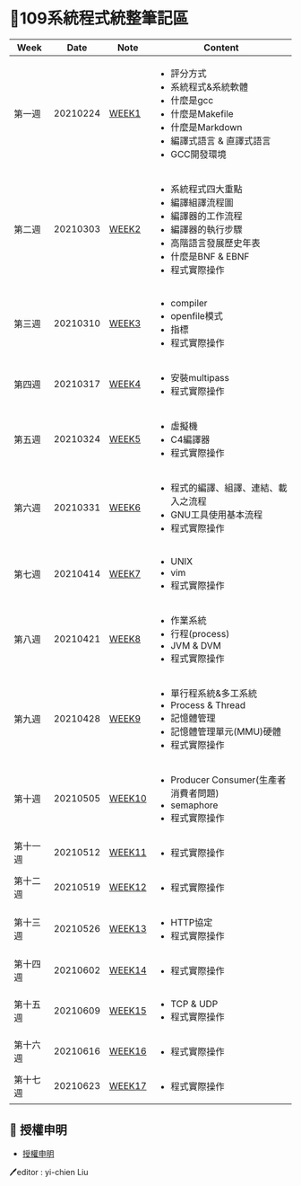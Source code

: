 # 📓109系統程式統整筆記區  
|  Week  |  Date  |  Note  | Content | 
| ------ | ------ | ------ | ------ |
| 第一週 | 20210224 | [WEEK1](https://github.com/yichien1019/sp109b/blob/main/my%20note/WEEK1/week1.md) | <ul><li>評分方式<li>系統程式&系統軟體<li>什麼是gcc<li>什麼是Makefile<li>什麼是Markdown<li>編譯式語言 & 直譯式語言<li>GCC開發環境 |
| 第二週 | 20210303 | [WEEK2](https://github.com/yichien1019/sp109b/blob/main/my%20note/WEEK2/week2.md) | <ul><li>系統程式四大重點<li>編譯組譯流程圖<li>編譯器的工作流程<li>編譯器的執行步驟<li>高階語言發展歷史年表<li>什麼是BNF & EBNF<li>程式實際操作|
| 第三週 | 20210310 | [WEEK3](https://github.com/yichien1019/sp109b/blob/main/my%20note/WEEK3/week3.md) | <ul><li>compiler<li>openfile模式<li>指標<li>程式實際操作<ul> |
| 第四週 | 20210317 | [WEEK4](https://github.com/yichien1019/sp109b/blob/main/my%20note/WEEK4/week4.md) | <ul><li>安裝multipass<li>程式實際操作<ul> |
| 第五週 | 20210324 | [WEEK5](https://github.com/yichien1019/sp109b/blob/main/my%20note/WEEK5/week5.md) | <ul><li>虛擬機<li>C4編譯器<li>程式實際操作<ul> |
| 第六週 | 20210331 | [WEEK6](https://github.com/yichien1019/sp109b/blob/main/my%20note/WEEK6/week6.md) | <ul><li>程式的編譯、組譯、連結、載入之流程<li>GNU工具使用基本流程<li>程式實際操作<ul> |
| 第七週 | 20210414 | [WEEK7](https://github.com/yichien1019/sp109b/blob/main/my%20note/WEEK7/week7.md) | <ul><li>UNIX<li>vim<li>程式實際操作<ul> |
| 第八週 | 20210421 | [WEEK8](https://github.com/yichien1019/sp109b/blob/main/my%20note/WEEK8/week8.md) | <ul><li>作業系統<li>行程(process)<li>JVM & DVM<li>程式實際操作<ul> |
| 第九週 | 20210428 | [WEEK9](https://github.com/yichien1019/sp109b/blob/main/my%20note/WEEK9/week9.md) | <ul><li>單行程系統&多工系統<li>Process & Thread<li>記憶體管理<li>記憶體管理單元(MMU)硬體<li>程式實際操作<ul> |
| 第十週 | 20210505 | [WEEK10](https://github.com/yichien1019/sp109b/blob/main/my%20note/WEEK10/week10.md) | <ul><li>Producer Consumer(生產者消費者問題)<li>semaphore<li>程式實際操作<ul> |
| 第十一週 | 20210512 | [WEEK11](https://github.com/yichien1019/sp109b/blob/main/my%20note/WEEK11/week11.md) | <ul><li>程式實際操作<ul> |
| 第十二週 | 20210519 | [WEEK12](https://github.com/yichien1019/sp109b/blob/main/my%20note/WEEK12/week12.md) | <ul><li>程式實際操作<ul> |
| 第十三週 | 20210526 | [WEEK13](https://github.com/yichien1019/sp109b/blob/main/my%20note/WEEK13/week13.md) | <ul><li>HTTP協定<li>程式實際操作<ul> |
| 第十四週 | 20210602 | [WEEK14](https://github.com/yichien1019/sp109b/blob/main/my%20note/WEEK14/week14.md) | <ul><li>程式實際操作<ul> |
| 第十五週 | 20210609 | [WEEK15](https://github.com/yichien1019/sp109b/blob/main/my%20note/WEEK15/week15.md) | <ul><li>TCP & UDP<li>程式實際操作<ul> |
| 第十六週 | 20210616 | [WEEK16](https://github.com/yichien1019/sp109b/blob/main/my%20note/WEEK16/week16.md) | <ul><li>程式實際操作<ul> |
| 第十七週 | 20210623 | [WEEK17](https://github.com/yichien1019/sp109b/blob/main/my%20note/WEEK17/week17.md) | <ul><li>程式實際操作<ul> |

## 🌟 授權申明
* [授權申明](https://github.com/yichien1019/sp109b/blob/main/my%20note/LICENSE.md)


🖊️editor : yi-chien Liu